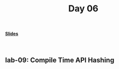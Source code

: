 <div align="center">
  <h1>Day 06</h1>
  <br/>
</div>

<h4><a href="">Slides</a></h4>
<br>

<h2>lab-09: Compile Time API Hashing</h2>
<p>
</p>
<br>
